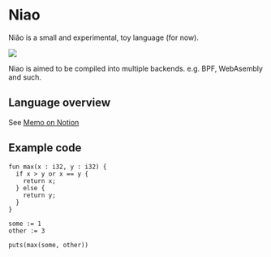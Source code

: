 # Niao

Niǎo is a small and experimental, toy language (for now).

![](https://s3.us-west-2.amazonaws.com/secure.notion-static.com/b6ae56e7-b021-42d9-be01-da0586680712/%E3%82%B9%E3%82%AF%E3%83%AA%E3%83%BC%E3%83%B3%E3%82%B7%E3%83%A7%E3%83%83%E3%83%88_2022-04-26_0.43.15.png?X-Amz-Algorithm=AWS4-HMAC-SHA256&X-Amz-Content-Sha256=UNSIGNED-PAYLOAD&X-Amz-Credential=AKIAT73L2G45EIPT3X45%2F20220530%2Fus-west-2%2Fs3%2Faws4_request&X-Amz-Date=20220530T100715Z&X-Amz-Expires=86400&X-Amz-Signature=45e66657677ca671815bb7601550e6d4f50dc190222fec54a3c4e68f4263172a&X-Amz-SignedHeaders=host&response-content-disposition=filename%20%3D%22%25E3%2582%25B9%25E3%2582%25AF%25E3%2583%25AA%25E3%2583%25BC%25E3%2583%25B3%25E3%2582%25B7%25E3%2583%25A7%25E3%2583%2583%25E3%2583%2588%25202022-04-26%25200.43.15.png%22&x-id=GetObject)

Niao is aimed to be compiled into multiple backends. e.g. BPF, WebAsembly and such.

## Language overview

See [Memo on Notion](https://frequent-color-40c.notion.site/Niao-language-overview-and-spec-0fbb5643e5ab4865bd7198fdfb1ee0ea)

## Example code

```
fun max(x : i32, y : i32) {
  if x > y or x == y {
    return x;
  } else {
    return y;
  }
}

some := 1
other := 3

puts(max(some, other))
```
